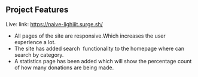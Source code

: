 ## Project Features
Live: link: https://naive-lighiiit.surge.sh/

* All pages of the site are responsive.Which increases the user experience a lot. 
* The site has added search ‍ functionality to the homepage where can search by category.
* A statistics page has been added which will show the percentage count of how many donations are being made. 
